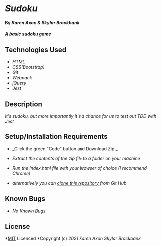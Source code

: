 # _Sudoku_

#### By _**Karen Axon & Skylar Brockbank**_

#### _A basic sudoku game_

## Technologies Used

* _HTML_
* _CSS(Bootstrap)_
* _Git_
* _Webpack_
* _jQuery_
* _Jest_


## Description

_It's sudoku, but more importantly it's a chance for us to test out TDD with Jest_

## Setup/Installation Requirements

* _Click the green "Code" button and Download Zip _
* _Extract the contents of the zip file to a folder on your machine_
* _Run the Index.html file with your browser of choice (I recommend Chrome)_

* _alternatively you can [clone this repository](https://www.learnhowtoprogram.com/introduction-to-programming/git-html-and-css/practice-github-remote-repositories) from Git Hub_


## Known Bugs

* _No Known Bugs_

## License

*[MIT](https://opensource.org/licenses/MIT) Licenced
*Copyright (c) _2021_ _Karen Axon_ _Skylar Brockbank_